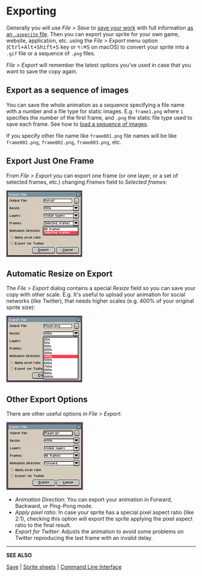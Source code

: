 # Exporting

Generally you will use *File > Save* to [save your work](save.md) with full
information [as an `.aseprite` file](files.md#aseprite). Then you can export
your sprite for your own game, website, application, etc. using the *File > Export*
menu option (<kbd>Ctrl+Alt+Shift+S</kbd> key or <kbd>⌥⇧⌘S</kbd> on macOS)
to convert your sprite into a `.gif` file or a sequence of `.png` files.

*File > Export* will remember the latest options you've used in case
that you want to save the copy again.

## Export as a sequence of images

You can save the whole animation as a sequence specifying a file name
with a number and a file type for static images. E.g. `frame1.png`
where `1` specifies the number of the first frame, and `.png` the
static file type used to save each frame. See how to
[load a sequence of images](open.md#loading-image-sequences).

If you specify other file name like `frame001.png` file names will be
like `frame001.png`, `frame002.png`, `frame003.png`, etc.

## Export Just One Frame

From *File > Export* you can export one frame (or one layer, or a set of selected frames, etc.)
changing *Frames* field to *Selected frames*:

![File > Export > Selected Frame](exporting/file-export-sel-frame.png)

## Automatic Resize on Export

The *File > Export* dialog contains a special *Resize* field so you
can save your copy with other scale. E.g. It's useful to upload your
animation for social networks (like Twitter), that needs higher scales
(e.g. 400% of your original sprite size):

![File > Export > Resize](exporting/file-export-resize.png)

## Other Export Options

There are other useful options in *File > Export*:

![File > Export menu option](exporting/file-export.png)

* *Animation Direction*: You can export your animation in Forward,
  Backward, or Ping-Pong mode.
* *Apply pixel ratio*: In case your sprite has a special pixel aspect
  ratio (like 2:1), checking this option will export the sprite
  applying the pixel aspect ratio to the final result.
* *Export for Twitter*: Adjusts the animation to avoid some problems
  on Twitter reproducing the last frame with an invalid delay.

---

**SEE ALSO**

[Save](save.md) |
[Sprite sheets](sprite-sheet.md) |
[Command Line Interface](cli.md)
